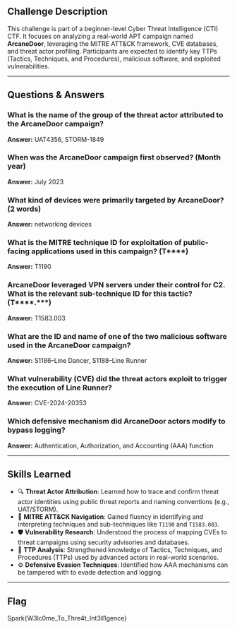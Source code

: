 ## Challenge Description

This challenge is part of a beginner-level Cyber Threat Intelligence (CTI) CTF. It focuses on analyzing a real-world APT campaign named **ArcaneDoor**, leveraging the MITRE ATT&CK framework, CVE databases, and threat actor profiling. Participants are expected to identify key TTPs (Tactics, Techniques, and Procedures), malicious software, and exploited vulnerabilities.

---

## Questions & Answers

### What is the name of the group of the threat actor attributed to the ArcaneDoor campaign?

**Answer:** UAT4356, STORM-1849

### When was the ArcaneDoor campaign first observed? (Month year)

**Answer:** July 2023

### What kind of devices were primarily targeted by ArcaneDoor? (2 words)

**Answer:** networking devices

### What is the MITRE technique ID for exploitation of public-facing applications used in this campaign? (T****)

**Answer:** T1190

### ArcaneDoor leveraged VPN servers under their control for C2. What is the relevant sub-technique ID for this tactic? (T****.***)

**Answer:** T1583.003

### What are the ID and name of one of the two malicious software used in the ArcaneDoor campaign?

**Answer:** S1186–Line Dancer, S1188–Line Runner

### What vulnerability (CVE) did the threat actors exploit to trigger the execution of Line Runner?

**Answer:** CVE-2024-20353

### Which defensive mechanism did ArcaneDoor actors modify to bypass logging?

**Answer:** Authentication, Authorization, and Accounting (AAA) function

---

## Skills Learned

- 🔍 **Threat Actor Attribution**: Learned how to trace and confirm threat actor identities using public threat reports and naming conventions (e.g., UAT/STORM).
- 🧠 **MITRE ATT&CK Navigation**: Gained fluency in identifying and interpreting techniques and sub-techniques like `T1190` and `T1583.003`.
- 🛡️ **Vulnerability Research**: Understood the process of mapping CVEs to threat campaigns using security advisories and databases.
- 🐾 **TTP Analysis**: Strengthened knowledge of Tactics, Techniques, and Procedures (TTPs) used by advanced actors in real-world scenarios.
- ⚙️ **Defensive Evasion Techniques**: Identified how AAA mechanisms can be tampered with to evade detection and logging.

---

## Flag
Spark{W3lc0me_To_Thre4t_Int3ll1gence}
